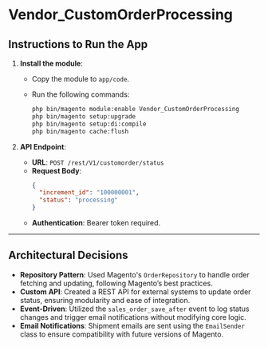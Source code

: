 # Vendor_CustomOrderProcessing

## Instructions to Run the App

1. **Install the module**:
   - Copy the module to `app/code`.
   - Run the following commands:

     ```bash
     php bin/magento module:enable Vendor_CustomOrderProcessing
     php bin/magento setup:upgrade
     php bin/magento setup:di:compile
     php bin/magento cache:flush
     ```

2. **API Endpoint**:  
   - **URL**: `POST /rest/V1/customorder/status`
   - **Request Body**:
     ```json
     {
       "increment_id": "100000001",
       "status": "processing"
     }
     ```
   - **Authentication**: Bearer token required.

---

## Architectural Decisions

- **Repository Pattern**: Used Magento's `OrderRepository` to handle order fetching and updating, following Magento’s best practices.
- **Custom API**: Created a REST API for external systems to update order status, ensuring modularity and ease of integration.
- **Event-Driven**: Utilized the `sales_order_save_after` event to log status changes and trigger email notifications without modifying core logic.
- **Email Notifications**: Shipment emails are sent using the `EmailSender` class to ensure compatibility with future versions of Magento.
